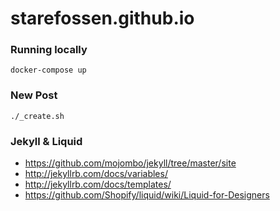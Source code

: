 starefossen.github.io
=====================

### Running locally

```shell
docker-compose up
```

### New Post

```shell
./_create.sh
```

### Jekyll & Liquid

* https://github.com/mojombo/jekyll/tree/master/site
* http://jekyllrb.com/docs/variables/
* http://jekyllrb.com/docs/templates/
* https://github.com/Shopify/liquid/wiki/Liquid-for-Designers

